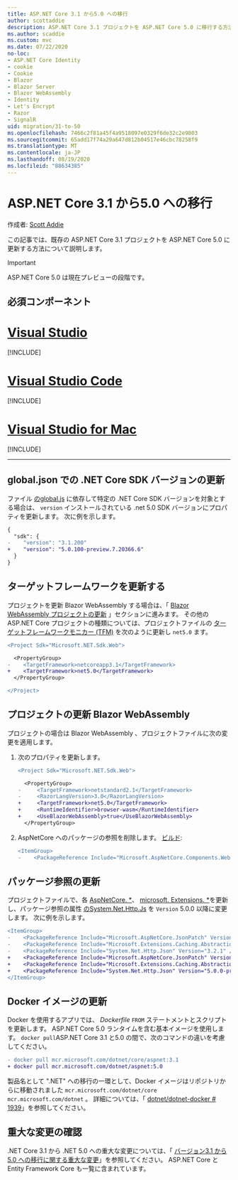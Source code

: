 ```yaml
---
title: ASP.NET Core 3.1 から5.0 への移行
author: scottaddie
description: ASP.NET Core 3.1 プロジェクトを ASP.NET Core 5.0 に移行する方法について説明します。
ms.author: scaddie
ms.custom: mvc
ms.date: 07/22/2020
no-loc:
- ASP.NET Core Identity
- cookie
- Cookie
- Blazor
- Blazor Server
- Blazor WebAssembly
- Identity
- Let's Encrypt
- Razor
- SignalR
uid: migration/31-to-50
ms.openlocfilehash: 7466c2f81a45f4a9518097e0329f6de32c2e9803
ms.sourcegitcommit: 65add17f74a29a647d812b04517e46cbc78258f9
ms.translationtype: MT
ms.contentlocale: ja-JP
ms.lasthandoff: 08/19/2020
ms.locfileid: "88634385"
---
```

# <a name="migrate-from-aspnet-core-31-to-50"></a>ASP.NET Core 3.1 から5.0 への移行

作成者: [Scott Addie](https://github.com/scottaddie)

この記事では、既存の ASP.NET Core 3.1 プロジェクトを ASP.NET Core 5.0 に更新する方法について説明します。

> [!IMPORTANT]
> ASP.NET Core 5.0 は現在プレビューの段階です。

## <a name="prerequisites"></a>必須コンポーネント

# <a name="visual-studio"></a>[Visual Studio](#tab/visual-studio)

[!INCLUDE[](~/includes/net-core-prereqs-vs-5.0.md)]

# <a name="visual-studio-code"></a>[Visual Studio Code](#tab/visual-studio-code)

[!INCLUDE[](~/includes/net-core-prereqs-vsc-5.0.md)]

# <a name="visual-studio-for-mac"></a>[Visual Studio for Mac](#tab/visual-studio-mac)

[!INCLUDE[](~/includes/net-core-prereqs-mac-5.0.md)]

---

## <a name="update-net-core-sdk-version-in-globaljson"></a>global.json での .NET Core SDK バージョンの更新

ファイル [ のglobal.js](/dotnet/core/tools/global-json) に依存して特定の .NET Core SDK バージョンを対象とする場合は、 `version` インストールされている .net 5.0 SDK バージョンにプロパティを更新します。 次に例を示します。

```diff
{
  "sdk": {
-    "version": "3.1.200"
+    "version": "5.0.100-preview.7.20366.6"
  }
}
```

## <a name="update-the-target-framework"></a>ターゲットフレームワークを更新する

プロジェクトを更新 Blazor WebAssembly する場合は、「 [ Blazor WebAssembly プロジェクトの更新](#update-blazor-webassembly-projects) 」セクションに進みます。 その他の ASP.NET Core プロジェクトの種類については、プロジェクトファイルの [ターゲットフレームワークモニカー (TFM)](/dotnet/standard/frameworks) を次のように更新し `net5.0` ます。

```diff
<Project Sdk="Microsoft.NET.Sdk.Web">

  <PropertyGroup>
-    <TargetFramework>netcoreapp3.1</TargetFramework>
+    <TargetFramework>net5.0</TargetFramework>
  </PropertyGroup>

</Project>
```

## <a name="update-no-locblazor-webassembly-projects"></a>プロジェクトの更新 Blazor WebAssembly

プロジェクトの場合は Blazor WebAssembly 、プロジェクトファイルに次の変更を適用します。

1. 次のプロパティを更新します。

    ```diff
    <Project Sdk="Microsoft.NET.Sdk.Web">
    
      <PropertyGroup>
    -     <TargetFramework>netstandard2.1</TargetFramework>
    -     <RazorLangVersion>3.0</RazorLangVersion>
    +     <TargetFramework>net5.0</TargetFramework>
    +     <RuntimeIdentifier>browser-wasm</RuntimeIdentifier>
    +     <UseBlazorWebAssembly>true</UseBlazorWebAssembly>
      </PropertyGroup>
    ```

1. AspNetCore へのパッケージの参照を削除します。 [ビルド](https://www.nuget.org/packages/Microsoft.AspNetCore.Components.WebAssembly.Build):

    ```diff
    <ItemGroup>
    -    <PackageReference Include="Microsoft.AspNetCore.Components.WebAssembly.Build" Version="3.2.1" PrivateAssets="all" />
    ```

## <a name="update-package-references"></a>パッケージ参照の更新

プロジェクトファイルで、各 [AspNetCore. *](https://www.nuget.org/packages?q=Microsoft.AspNetCore.*)、 [microsoft. Extensions. *](https://www.nuget.org/packages?q=Microsoft.Extensions.*)を更新し、パッケージ参照の属性 [ のSystem.Net.Http.Js](https://www.nuget.org/packages/System.Net.Http.Json) を `Version` 5.0.0 以降に変更します。 次に例を示します。

```diff
<ItemGroup>
-    <PackageReference Include="Microsoft.AspNetCore.JsonPatch" Version="3.1.6" />
-    <PackageReference Include="Microsoft.Extensions.Caching.Abstractions" Version="3.1.6" />
-    <PackageReference Include="System.Net.Http.Json" Version="3.2.1" />
+    <PackageReference Include="Microsoft.AspNetCore.JsonPatch" Version="5.0.0-preview.7.20365.19" />
+    <PackageReference Include="Microsoft.Extensions.Caching.Abstractions" Version="5.0.0-preview.7.20364.11" />
+    <PackageReference Include="System.Net.Http.Json" Version="5.0.0-preview.7.20364.11" />
</ItemGroup>
```

## <a name="update-docker-images"></a>Docker イメージの更新

Docker を使用するアプリでは、 *Dockerfile* `FROM` ステートメントとスクリプトを更新します。 ASP.NET Core 5.0 ランタイムを含む基本イメージを使用します。 `docker pull`ASP.NET Core 3.1 と5.0 の間で、次のコマンドの違いを考慮してください。

```diff
- docker pull mcr.microsoft.com/dotnet/core/aspnet:3.1
+ docker pull mcr.microsoft.com/dotnet/aspnet:5.0
```

製品名として ".NET" への移行の一環として、Docker イメージはリポジトリからに移動されました `mcr.microsoft.com/dotnet/core` `mcr.microsoft.com/dotnet` 。 詳細については、「 [dotnet/dotnet-docker # 1939](https://github.com/dotnet/dotnet-docker/issues/1939)」を参照してください。

## <a name="review-breaking-changes"></a>重大な変更の確認

.NET Core 3.1 から .NET 5.0 への重大な変更については、「 [バージョン3.1 から5.0 への移行に関する重大な変更](/dotnet/core/compatibility/3.1-5.0)」を参照してください。 ASP.NET Core と Entity Framework Core も一覧に含まれています。
